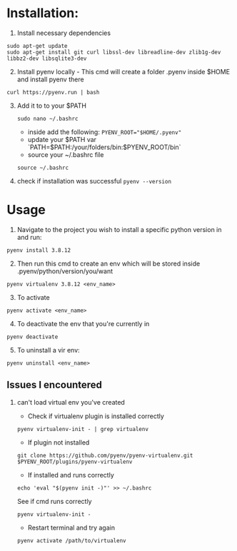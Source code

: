 # Installation:

1. Install necessary dependencies

```shell
sudo apt-get update
sudo apt-get install git curl libssl-dev libreadline-dev zlib1g-dev libbz2-dev libsqlite3-dev
```

2. Install pyenv locally - This cmd will create a folder .pyenv inside $HOME and install pyenv there
```shell
curl https://pyenv.run | bash
```

3. Add it to to your $PATH 

    ```shell
    sudo nano ~/.bashrc
    ```
    - inside add the following: 
    `PYENV_ROOT="$HOME/.pyenv"`
    - update your $PATH var
    `PATH=$PATH:/your/folders/bin:$PYENV_ROOT/bin`
    - source your ~/.bashrc file
    ```shell
    source ~/.bashrc
    ```
4. check if installation was successful `pyenv --version`

# Usage

1. Navigate to the project you wish to install a specific python version in and run:
```shell
pyenv install 3.8.12
```
2. Then run this cmd to create an env which will be stored inside .pyenv/python/version/you/want
```shell
pyenv virtualenv 3.8.12 <env_name>
```
3. To activate 
```
pyenv activate <env_name>
```
4. To deactivate the env that you're currently in 
```shell
pyenv deactivate
```
5. To uninstall a vir env:
```shell
pyenv uninstall <env_name>
```

## Issues I encountered 

1. can't load virtual env you've created 

    - Check if virtualenv plugin is installed correctly
    ```shell
    pyenv virtualenv-init - | grep virtualenv
    ```
    - If plugin not installed
    ```shell
    git clone https://github.com/pyenv/pyenv-virtualenv.git $PYENV_ROOT/plugins/pyenv-virtualenv
    ```
    - If installed and runs correctly 
    ```shell
    echo 'eval "$(pyenv init -)"' >> ~/.bashrc
    ```
    See if cmd runs correctly
    ```shell
    pyenv virtualenv-init -
    ```
    - Restart terminal and try again
    ```shell
    pyenv activate /path/to/virtualenv
    ```